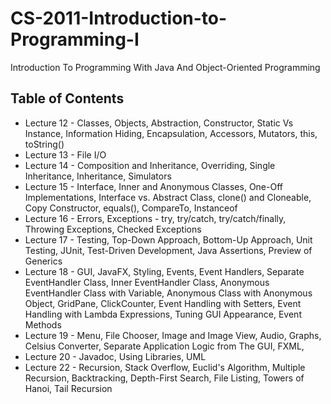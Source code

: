 # CS-2011-Introduction-to-Programming-I
Introduction To Programming With Java And Object-Oriented Programming

Table of Contents
------------------
* Lecture 12 - Classes, Objects, Abstraction, Constructor, Static Vs Instance, Information Hiding, Encapsulation, Accessors, Mutators, this, toString()
* Lecture 13 - File I/O
* Lecture 14 - Composition and Inheritance, Overriding, Single Inheritance, Inheritance, Simulators
* Lecture 15 - Interface, Inner and Anonymous Classes, One-Off Implementations, Interface vs. Abstract Class, clone() and Cloneable, Copy Constructor, equals(), CompareTo, Instanceof
* Lecture 16 - Errors, Exceptions - try, try/catch, try/catch/finally, Throwing Exceptions, Checked Exceptions
* Lecture 17 - Testing, Top-Down Approach, Bottom-Up Approach, Unit Testing, JUnit, Test-Driven Development, Java Assertions, Preview of Generics
* Lecture 18 - GUI, JavaFX, Styling, Events, Event Handlers, Separate EventHandler Class, Inner EventHandler Class, Anonymous EventHandler Class with Variable, Anonymous Class with Anonymous Object, GridPane, ClickCounter, Event Handling with Setters, Event Handling with Lambda Expressions, Tuning GUI Appearance, Event Methods
* Lecture 19 - Menu, File Chooser, Image and Image View, Audio, Graphs, Celsius Converter, Separate Application Logic from The GUI, FXML,
* Lecture 20 - Javadoc, Using Libraries, UML
* Lecture 22 - Recursion, Stack Overflow, Euclid's Algorithm, Multiple Recursion, Backtracking, Depth-First Search, File Listing, Towers of Hanoi, Tail Recursion
